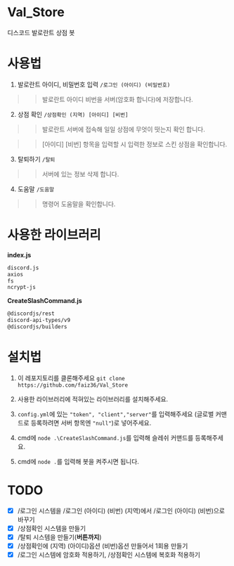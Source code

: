 # Val_Store
디스코드 발로란트 상점 봇

# 사용법

1. 발로란트 아이디, 비밀번호 입력
```/로그인 (아이디) (비밀번호)```
> > 발로란트 아이디 비번을 서버(암호화 합니다)에 저장합니다.

2. 상점 확인
```/상점확인 (지역) [아이디] [비번]```
> > 발로란트 서버에 접속해 일일 상점에 무엇이 떳는지 확인 합니다.

> > [아이디] [비번] 항목을 입력할 시 입력한 정보로 스킨 상점을 확인합니다.

3. 탈퇴하기
```/탈퇴```
> > 서버에 있는 정보 삭제 합니다.

4. 도움말 ```/도움말```
> > 명령어 도움말을 확인합니다.

# 사용한 라이브러리
**index.js**
```markdown
discord.js
axios
fs
ncrypt-js
```
**CreateSlashCommand.js**
```markdown
@discordjs/rest
discord-api-types/v9
@discordjs/builders
```

# 설치법

1. 이 레포지토리를 클론해주세요 ``git clone https://github.com/faiz36/Val_Store``


2. 사용한 라이브러리에 적혀있는 라이브러리를 설치해주세요.

3. `config.yml`에 있는 `"token", "client","server"`를 입력해주세요 (글로벌 커맨드로 등록하려면 서버 항목엔 `"null"`)로 넣어주세요.

4. cmd에 ```node .\CreateSlashCommand.js```를 입력해 슬레쉬 커맨드를 등록해주세요.

5. cmd에 ```node .```를 입력해 봇을 켜주시면 됩니다.
# TODO
- [x] /로그인 시스템을 /로그인 (아이디) (비번) (지역)에서 /로그인 (아이디) (비번)으로 바꾸기
- [x] /상점확인 시스템을 만들기
- [x] /탈퇴 시스템을 만들기(**버튼까지**)
- [x] /상점확인에 (지역) (아이디)옵션 (비번)옵션 만들어서 1회용 만들기
- [x] /로그인 시스템에 암호화 적용하기, /상점확인 시스템에 복호화 적용하기
